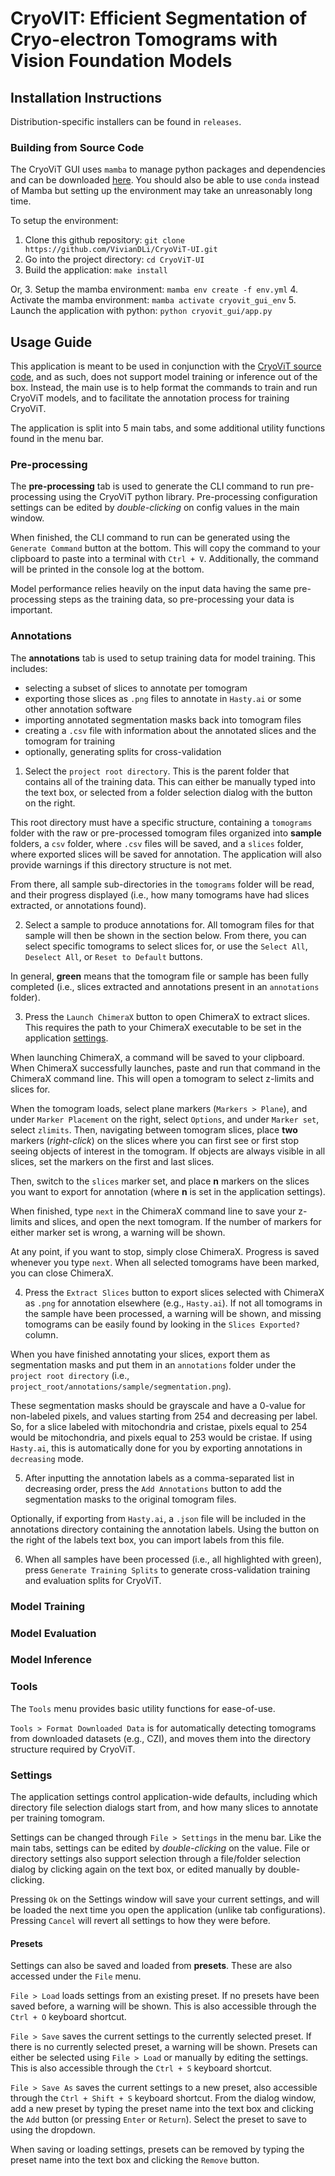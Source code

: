 # CryoVIT: Efficient Segmentation of Cryo-electron Tomograms with Vision Foundation Models

## Installation Instructions

Distribution-specific installers can be found in `releases`.

### Building from Source Code

The CryoViT GUI uses `mamba` to manage python packages and dependencies and can be downloaded [here](https://github.com/conda-forge/miniforge). You should also be able to use `conda` instead of Mamba but setting up the environment may take an unreasonably long time.

To setup the environment:

1. Clone this github repository: `git clone https://github.com/VivianDLi/CryoViT-UI.git`
2. Go into the project directory: `cd CryoViT-UI`
3. Build the application: `make install`

Or, 3. Setup the mamba environment: `mamba env create -f env.yml` 4. Activate the mamba environment: `mamba activate cryovit_gui_env` 5. Launch the application with python: `python cryovit_gui/app.py`

## Usage Guide

This application is meant to be used in conjunction with the [CryoViT source code](https://github.com/sanketx/CryoVIT), and as such, does not support model training or inference out of the box. Instead, the main use is to help format the commands to train and run CryoViT models, and to facilitate the annotation process for training CryoViT.

The application is split into 5 main tabs, and some additional utility functions found in the menu bar.

### Pre-processing

The **pre-processing** tab is used to generate the CLI command to run pre-processing using the CryoViT python library. Pre-processing configuration settings can be edited by _double-clicking_ on config values in the main window.

When finished, the CLI command to run can be generated using the `Generate Command` button at the bottom. This will copy the command to your clipboard to paste into a terminal with `Ctrl + V`. Additionally, the command will be printed in the console log at the bottom.

Model performance relies heavily on the input data having the same pre-processing steps as the training data, so pre-processing your data is important.

### Annotations

The **annotations** tab is used to setup training data for model training. This includes:

- selecting a subset of slices to annotate per tomogram
- exporting those slices as `.png` files to annotate in `Hasty.ai` or some other annotation software
- importing annotated segmentation masks back into tomogram files
- creating a `.csv` file with information about the annotated slices and the tomogram for training
- optionally, generating splits for cross-validation

1. Select the `project root directory`. This is the parent folder that contains all of the training data. This can either be manually typed into the text box, or selected from a folder selection dialog with the button on the right.

This root directory must have a specific structure, containing a `tomograms` folder with the raw or pre-processed tomogram files organized into **sample** folders, a `csv` folder, where `.csv` files will be saved, and a `slices` folder, where exported slices will be saved for annotation. The application will also provide warnings if this directory structure is not met.

From there, all sample sub-directories in the `tomograms` folder will be read, and their progress displayed (i.e., how many tomograms have had slices extracted, or annotations found).

2. Select a sample to produce annotations for. All tomogram files for that sample will then be shown in the section below. From there, you can select specific tomograms to select slices for, or use the `Select All`, `Deselect All`, or `Reset to Default` buttons.

In general, **green** means that the tomogram file or sample has been fully completed (i.e., slices extracted and annotations present in an `annotations` folder).

3. Press the `Launch ChimeraX` button to open ChimeraX to extract slices. This requires the path to your ChimeraX executable to be set in the application [settings](#settings).

When launching ChimeraX, a command will be saved to your clipboard. When ChimeraX successfully launches, paste and run that command in the ChimeraX command line. This will open a tomogram to select z-limits and slices for.

When the tomogram loads, select plane markers (`Markers > Plane`), and under `Marker Placement` on the right, select `Options`, and under `Marker set`, select `zlimits`. Then, navigating between tomogram slices, place **two** markers (_right-click_) on the slices where you can first see or first stop seeing objects of interest in the tomogram. If objects are always visible in all slices, set the markers on the first and last slices.

Then, switch to the `slices` marker set, and place **n** markers on the slices you want to export for annotation (where **n** is set in the application settings).

When finished, type `next` in the ChimeraX command line to save your z-limits and slices, and open the next tomogram. If the number of markers for either marker set is wrong, a warning will be shown.

At any point, if you want to stop, simply close ChimeraX. Progress is saved whenever you type `next`. When all selected tomograms have been marked, you can close ChimeraX.

4. Press the `Extract Slices` button to export slices selected with ChimeraX as `.png` for annotation elsewhere (e.g., `Hasty.ai`). If not all tomograms in the sample have been processed, a warning will be shown, and missing tomograms can be easily found by looking in the `Slices Exported?` column.

When you have finished annotating your slices, export them as segmentation masks and put them in an `annotations` folder under the `project root directory` (i.e., `project_root/annotations/sample/segmentation.png`).

These segmentation masks should be grayscale and have a 0-value for non-labeled pixels, and values starting from 254 and decreasing per label. So, for a slice labeled with mitochondria and cristae, pixels equal to 254 would be mitochondria, and pixels equal to 253 would be cristae. If using `Hasty.ai`, this is automatically done for you by exporting annotations in `decreasing` mode.

5. After inputting the annotation labels as a comma-separated list in decreasing order, press the `Add Annotations` button to add the segmentation masks to the original tomogram files.

Optionally, if exporting from `Hasty.ai`, a `.json` file will be included in the annotations directory containing the annotation labels. Using the button on the right of the labels text box, you can import labels from this file.

6. When all samples have been processed (i.e., all highlighted with green), press `Generate Training Splits` to generate cross-validation training and evaluation splits for CryoViT.

### Model Training

### Model Evaluation

### Model Inference

### Tools

The `Tools` menu provides basic utility functions for ease-of-use.

`Tools > Format Downloaded Data` is for automatically detecting tomograms from downloaded datasets (e.g., CZI), and moves them into the directory structure required by CryoViT.

### Settings

The application settings control application-wide defaults, including which directory file selection dialogs start from, and how many slices to annotate per training tomogram.

Settings can be changed through `File > Settings` in the menu bar. Like the main tabs, settings can be edited by _double-clicking_ on the value. File or directory settings also support selection through a file/folder selection dialog by clicking again on the text box, or edited manually by double-clicking.

Pressing `Ok` on the Settings window will save your current settings, and will be loaded the next time you open the application (unlike tab configurations). Pressing `Cancel` will revert all settings to how they were before.

#### Presets

Settings can also be saved and loaded from **presets**. These are also accessed under the `File` menu.

`File > Load` loads settings from an existing preset. If no presets have been saved before, a warning will be shown. This is also accessible through the `Ctrl + O` keyboard shortcut.

`File > Save` saves the current settings to the currently selected preset. If there is no currently selected preset, a warning will be shown. Presets can either be selected using `File > Load` or manually by editing the settings. This is also accessible through the `Ctrl + S` keyboard shortcut.

`File > Save As` saves the current settings to a new preset, also accessible through the `Ctrl + Shift + S` keyboard shortcut. From the dialog window, add a new preset by typing the preset name into the text box and clicking the `Add` button (or pressing `Enter` or `Return`). Select the preset to save to using the dropdown.

When saving or loading settings, presets can be removed by typing the preset name into the text box and clicking the `Remove` button.
